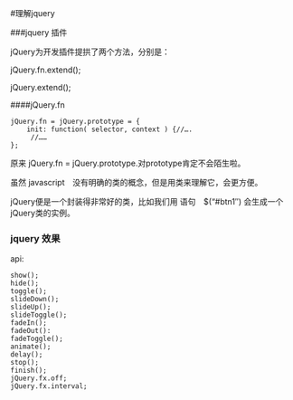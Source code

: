 #理解jquery

###jquery 插件

jQuery为开发插件提拱了两个方法，分别是：

jQuery.fn.extend();

jQuery.extend();

####jQuery.fn

    jQuery.fn = jQuery.prototype = {
        init: function( selector, context ) {//….
         //……
    };
    
原来 jQuery.fn = jQuery.prototype.对prototype肯定不会陌生啦。

虽然 javascript　没有明确的类的概念，但是用类来理解它，会更方便。

jQuery便是一个封装得非常好的类，比如我们用 语句　$(“#btn1″) 会生成一个 jQuery类的实例。

### jquery 效果

api:

    show();
    hide();
    toggle();
    slideDown();
    slideUp();
    slideToggle();
    fadeIn();
    fadeOut():
    fadeToggle();
    animate();
    delay();
    stop();
    finish();
    jQuery.fx.off;
    jQuery.fx.interval;
    
